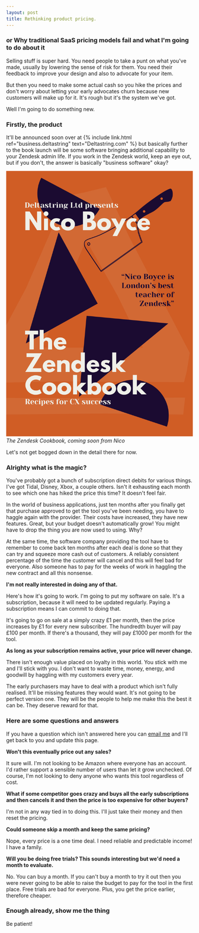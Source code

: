 ```yaml
---
layout: post
title: Rethinking product pricing.
---
```


### or Why traditional SaaS pricing models fail and what I'm going to do about it

Selling stuff is super hard. You need people to take a punt on what you've made, usually by lowering the sense of risk for them. You need their feedback to improve your design and also to advocate for your item.

But then you need to make some actual cash so you hike the prices and don't worry about letting your early advocates churn because new customers will make up for it. It's rough<!--excerpt-end--> but it's the system we've got.

Well I'm going to do something new.

### Firstly, the product

It'll be announced soon over at {% include link.html ref="business.deltastring" text="Deltastring.com" %} but basically further to the book launch will be some software bringing additional capability to your Zendesk admin life. If you work in the Zendesk world, keep an eye out, but if you don't, the answer is basically "business software" okay?

![The Zendesk Cookbook, coming soon from Nico](/public/img/zendesk-cookbook.png)
*The Zendesk Cookbook, coming soon from Nico*

Let's not get bogged down in the detail there for now.

### Alrighty what is the magic?

You've probably got a bunch of subscription direct debits for various things. I've got Tidal, Disney, Xbox, a couple others. Isn't it exhausting each month to see which one has hiked the price this time? It doesn't feel fair.

In the world of business applications, just ten months after you finally get that purchase approved to get the tool you've been needing, you have to haggle again with the provider. Their costs have increased, they have new features. Great, but your budget doesn't automatically grow! You might have to drop the thing you are now used to using. Why?

At the same time, the software company providing the tool have to remember to come back ten months after each deal is done so that they can try and squeeze more cash out of customers. A reliably consistent percentage of the time the customer will cancel and this will feel bad for everyone. Also someone has to pay for the weeks of work in haggling the new contract and all this nonsense.

**I'm not really interested in doing any of that.**

Here's how it's going to work. I'm going to put my software on sale. It's a subscription, because it will need to be updated regularly. Paying a subscription means I can commit to doing that.

It's going to go on sale at a simply crazy £1 per month, then the price increases by £1 for every new subscriber. The hundredth buyer will pay £100 per month. If there's a thousand, they will pay £1000 per month for the tool.

**As long as your subscription remains active, your price will never change.**

There isn't enough value placed on loyalty in this world. You stick with me and I'll stick with you. I don't want to waste time, money, energy, and goodwill by haggling with my customers every year.

The early purchasers may have to deal with a product which isn't fully realised. It'll be missing features they would want. It's not going to be perfect version one. They will be the people to help me make this the best it can be. They deserve reward for that.

### Here are some questions and answers

If you have a question which isn't answered here you can <a href="mailto:{{ site.email_deltastring }}">email me</a> and I'll get back to you and update this page.

**Won't this eventually price out any sales?**

It sure will. I'm not looking to be Amazon where everyone has an account. I'd rather support a sensible number of users than let it grow unchecked. Of course, I'm not looking to deny anyone who wants this tool regardless of cost.

**What if some competitor goes crazy and buys all the early subscriptions and then cancels it and then the price is too expensive for other buyers?**

I'm not in any way tied in to doing this. I'll just take their money and then reset the pricing.

**Could someone skip a month and keep the same pricing?**

Nope, every price is a one time deal. I need reliable and predictable income! I have a family.

**Will you be doing free trials? This sounds interesting but we'd need a month to evaluate.**

No. You can buy a month. If you can't buy a month to try it out then you were never going to be able to raise the budget to pay for the tool in the first place. Free trials are bad for everyone. Plus, you get the price earlier, therefore cheaper.

### Enough already, show me the thing

Be patient!